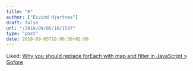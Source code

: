 ```yaml
---
title: "#"
author: ["Eivind Hjertnes"]
draft: false
url: "/2018/09/05/10/1597"
type: "post"
date: 2018-09-05T18:06:58+02:00
---
```


Liked: [Why you
should replace forEach with map and filter in JavaScript » Gofore](https://gofore.com/en/why-you-should-replace-foreach/)
